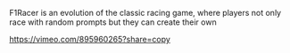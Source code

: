F1Racer is an evolution of the classic racing game, where players not only race with random prompts but they can create their own


https://vimeo.com/895960265?share=copy
